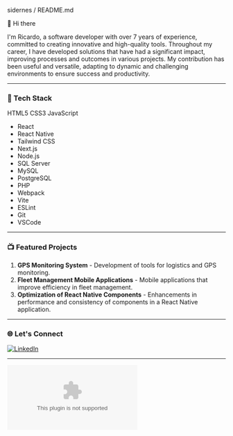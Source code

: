 sidernes / README.md

👋 Hi there

I'm Ricardo, a software developer with over 7 years of experience, committed to creating innovative and high-quality tools. Throughout my career, I have developed solutions that have had a significant impact, improving processes and outcomes in various projects. My contribution has been useful and versatile, adapting to dynamic and challenging environments to ensure success and productivity.

---

### 🚀 Tech Stack

HTML5 CSS3 JavaScript
- React
- React Native
- Tailwind CSS
- Next.js
- Node.js
- SQL Server
- MySQL
- PostgreSQL
- PHP
- Webpack
- Vite
- ESLint
- Git
- VSCode

---

### 📺 Featured Projects

1. **GPS Monitoring System** - Development of tools for logistics and GPS monitoring.
2. **Fleet Management Mobile Applications** - Mobile applications that improve efficiency in fleet management.
3. **Optimization of React Native Components** - Enhancements in performance and consistency of components in a React Native application.

---

### 🌐 Let's Connect

[![LinkedIn]([https://img.shields.io/badge/-LinkedIn-blue?style=flat&logo=Linkedin&logoColor=white)](https://www.linkedin.com/in/your-profile](https://www.linkedin.com/in/ricardo-villalta-70574b1a5/))

---

![Ricardo's Portfolio](ricardovillalta.com)
